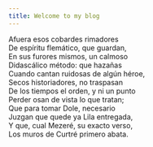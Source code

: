 ```yaml
---
title: Welcome to my blog
---
```


 Afuera esos cobardes rimadores		
    De espíritu flemático, que guardan,		
    En sus furores mismos, un calmoso		
    Didascálico método: que hazañas		
    Cuando cantan ruidosas de algún héroe,		
    Secos historiadores, no traspasan		
    De los tiempos el orden, y ni un punto		
    Perder osan de vista lo que tratan;		
    Que para tomar Dole, necesario		
    Juzgan que quede ya Lila entregada,		
    Y que, cual Mezeré, su exacto verso,		
    Los muros de Curtré primero abata.		
